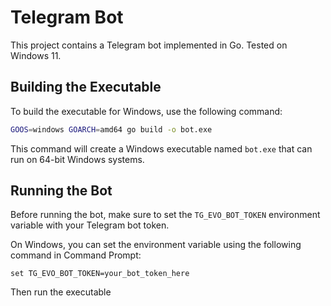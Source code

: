 # Telegram Bot

This project contains a Telegram bot implemented in Go. Tested on Windows 11.

## Building the Executable

To build the executable for Windows, use the following command:

```bash
GOOS=windows GOARCH=amd64 go build -o bot.exe
```

This command will create a Windows executable named `bot.exe` that can run on 64-bit Windows systems.

## Running the Bot

Before running the bot, make sure to set the `TG_EVO_BOT_TOKEN` environment variable with your Telegram bot token.

On Windows, you can set the environment variable using the following command in Command Prompt:

```
set TG_EVO_BOT_TOKEN=your_bot_token_here
```

Then run the executable